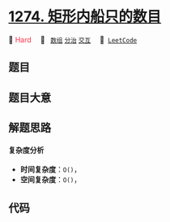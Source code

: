 # [1274. 矩形内船只的数目](https://leetcode.com/problems/number-of-ships-in-a-rectangle)

🔴 <font color=#ff334b>Hard</font>&emsp; 🔖&ensp; [`数组`](/outline/tag/array.md) [`分治`](/outline/tag/divide-and-conquer.md) [`交互`](/outline/tag/interactive.md)&emsp; 🔗&ensp;[`LeetCode`](https://leetcode.com/problems/number-of-ships-in-a-rectangle)

## 题目




## 题目大意




## 解题思路

#### 复杂度分析

- **时间复杂度**：`O()`，
- **空间复杂度**：`O()`，

## 代码

```javascript

```
